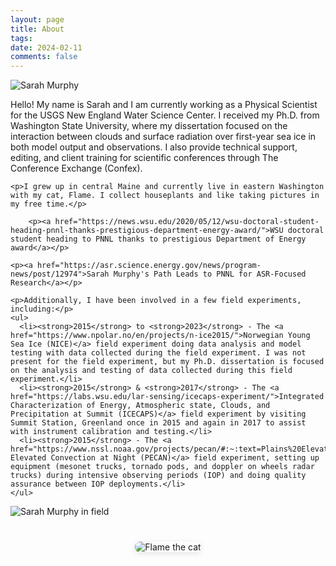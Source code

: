```yaml
---
layout: page
title: About
tags: 
date: 2024-02-11
comments: false
---
```

<div class="bio-section">
  <img src="../assets/img/Sarah2023-1699.jpeg" alt="Sarah Murphy">
  <div class="bio-text">
    <p>Hello! My name is Sarah and I am currently working as a Physical Scientist for the USGS New England Water Science Center. I received my Ph.D. from Washington State University, where my dissertation focused on the interaction between clouds and surface radiation over first-year sea ice in both model output and observations. I also provide technical support, editing, and client training for scientific conferences through The Conference Exchange (Confex).</p>
    
    <p>I grew up in central Maine and currently live in eastern Washington with my cat, Flame. I collect houseplants and like taking pictures in my free time.</p>

        <p><a href="https://news.wsu.edu/2020/05/12/wsu-doctoral-student-heading-pnnl-thanks-prestigious-department-energy-award/">WSU doctoral student heading to PNNL thanks to prestigious Department of Energy award</a></p>
    
    <p><a href="https://asr.science.energy.gov/news/program-news/post/12974">Sarah Murphy's Path Leads to PNNL for ASR-Focused Research</a></p>
    
  </div>
</div>

<div class="bio-section reverse">
  <div class="bio-text">

    <p>Additionally, I have been involved in a few field experiments, including:</p>
    <ul>
      <li><strong>2015</strong> to <strong>2023</strong> - The <a href="https://www.npolar.no/en/projects/n-ice2015/">Norwegian Young Sea Ice (NICE)</a> field experiment doing data analysis and model testing with data collected during the field experiment. I was not present for the field experiment, but my Ph.D. dissertation is focused on the analysis and testing of data collected during this field experiment.</li>
      <li><strong>2015</strong> & <strong>2017</strong> - The <a href="https://labs.wsu.edu/lar-sensing/icecaps-experiment/">Integrated Characterization of Energy, Atmospheric state, Clouds, and Precipitation at Summit (ICECAPS)</a> field experiment by visiting Summit Station, Greenland once in 2015 and again in 2017 to assist with instrument calibration and testing.</li>
      <li><strong>2015</strong> - The <a href="https://www.nssl.noaa.gov/projects/pecan/#:~:text=Plains%20Elevated%20Convection%20At%20Night%20(PECAN)%20is%20a%20large%2C,1%20to%20July%2015%2C%202015.">Plains Elevated Convection at Night (PECAN)</a> field experiment, setting up equipment (mesonet trucks, tornado pods, and doppler on wheels radar trucks) during intensive observing periods (IOP) and doing quality assurance between IOP deployments.</li>
    </ul>
  </div>
  <img src="../assets/img/Sarah2023-1738.jpeg" alt="Sarah Murphy in field">
</div>

<div class="flame-section" style="text-align: center; margin-top: 40px;">
  <img src="../assets/img/flame.jpeg" alt="Flame the cat" style="max-width: 600px; border-radius: 8px; box-shadow: 0 2px 8px rgba(0,0,0,0.1);">
</div>


